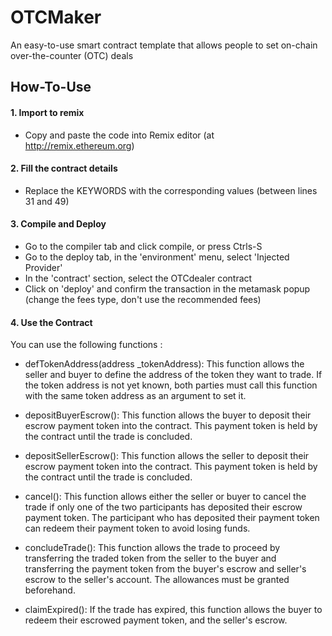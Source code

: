 # OTCMaker
An easy-to-use smart contract template that allows people to set on-chain over-the-counter (OTC) deals


## How-To-Use
#### 1. Import to remix
- Copy and paste the code into Remix editor (at http://remix.ethereum.org)

#### 2. Fill the contract details
- Replace the KEYWORDS with the corresponding values (between lines 31 and 49)

#### 3. Compile and Deploy
- Go to the compiler tab and click compile, or press Ctrls-S
- Go to the deploy tab, in the 'environment' menu, select 'Injected Provider'
- In the 'contract' section, select the OTCdealer contract
- Click on 'deploy' and confirm the transaction in the metamask popup (change the fees type, don't use the recommended fees)

#### 4. Use the Contract

You can use the following functions :

- defTokenAddress(address _tokenAddress): This function allows the seller and buyer to define the address of the token they want to trade. If the token address is not yet known, both parties must call this function with the same token address as an argument to set it.

- depositBuyerEscrow(): This function allows the buyer to deposit their escrow payment token into the contract. This payment token is held by the contract until the trade is concluded.

- depositSellerEscrow(): This function allows the seller to deposit their escrow payment token into the contract. This payment token is held by the contract until the trade is concluded.

- cancel(): This function allows either the seller or buyer to cancel the trade if only one of the two participants has deposited their escrow payment token. The participant who has deposited their payment token can redeem their payment token to avoid losing funds.

- concludeTrade(): This function allows the trade to proceed by transferring the traded token from the seller to the buyer and transferring the payment token from the buyer's escrow and seller's escrow to the seller's account. The allowances must be granted beforehand.

- claimExpired(): If the trade has expired, this function allows the buyer to redeem their escrowed payment token, and the seller's escrow.
